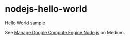 # nodejs-hello-world
Hello World sample

See [Manage Google Compute Engine Node.js](https://medium.com/@fhinkel/manage-google-compute-engine-with-node-js-eef8e7a111b4) on Medium.
